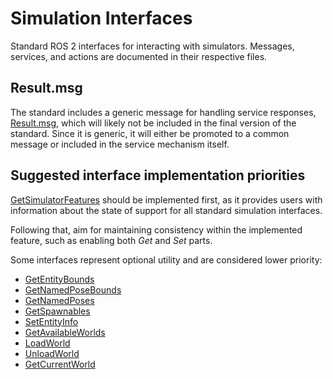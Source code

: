 # Simulation Interfaces

Standard ROS 2 interfaces for interacting with simulators. 
Messages, services, and actions are documented in their respective files.

## Result.msg

The standard includes a generic message for handling service responses, [Result.msg](msg/Result.msg),
which will likely not be included in the final version of the standard. Since it is generic, it will either be promoted to a common message or included in the
service mechanism itself. 

## Suggested interface implementation priorities

[GetSimulatorFeatures](srv/GetSimulatorFeatures.srv) should be implemented first, as it provides users with information about
the state of support for all standard simulation interfaces.

Following that, aim for maintaining consistency within the implemented feature, such as enabling both
_Get_ and _Set_ parts.

Some interfaces represent optional utility and are considered lower priority:
- [GetEntityBounds](srv/GetEntityBounds.srv)
- [GetNamedPoseBounds](srv/GetNamedPoseBounds.srv)
- [GetNamedPoses](srv/GetNamedPoses.srv)
- [GetSpawnables](srv/GetSpawnables.srv)
- [SetEntityInfo](srv/SetEntityInfo.srv)
- [GetAvailableWorlds](srv/GetAvailableWorlds.srv)
- [LoadWorld](srv/LoadWorld.srv)
- [UnloadWorld](srv/UnloadWorld.srv)
- [GetCurrentWorld](srv/GetCurrentWorld.srv)


